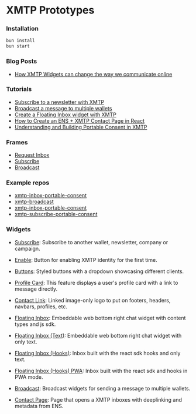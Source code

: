 # XMTP Prototypes

### Installation

```bash
bun install
bun start
```

### Blog Posts

- [How XMTP Widgets can change the way we communicate online](https://xmtp-prototypes.vercel.app/Posts/Contact)

### Tutorials

- [Subscribe to a newsletter with XMTP](https://xmtp-prototypes.vercel.app/Tutorials/Subscribe)
- [Broadcast a message to multiple wallets](https://xmtp-prototypes.vercel.app/Tutorials/Broadcast)
- [Create a Floating Inbox widget with XMTP](https://xmtp-prototypes.vercel.app/Tutorials/FloatingInbox)
- [How to Create an ENS + XMTP Contact Page in React](https://xmtp-prototypes.vercel.app/Tutorials/ContactPage)
- [Understanding and Building Portable Consent in XMTP](https://xmtp-prototypes.vercel.app/Tutorials/PortableConsent)

### Frames

- [Request Inbox](https://xmtp-prototypes.vercel.app/Frames/RequestInbox)
- [Subscribe](https://xmtp-prototypes.vercel.app/Frames/Subscribe)
- [Broadcast](https://xmtp-prototypes.vercel.app/Frames/Broadcast)

### Example repos

- [xmtp-inbox-portable-consent](https://github.com/fabriguespe/xmtp-inbox-portable-consent)
- [xmtp-broadcast](https://github.com/fabriguespe/xmtp-broadcast)
- [xmtp-inbox-portable-consent](https://github.com/fabriguespe/xmtp-inbox-portable-consent)
- [xmtp-subscribe-portable-consent](https://github.com/fabriguespe/xmtp-subscribe-portable-consent)

### Widgets

- [Subscribe](https://xmtp-prototypes.vercel.app/Widgets/Subscribe): Subscribe to another wallet, newsletter, company or campaign.

- [Enable](https://xmtp-prototypes.vercel.app/Widgets/Enable): Button for enabling XMTP identity for the first time.

- [Buttons](https://xmtp-prototypes.vercel.app/Widgets/Buttons): Styled buttons with a dropdown showcasing different clients.

- [Profile Card](https://xmtp-prototypes.vercel.app/Widgets/ProfileCard): This feature displays a user's profile card with a link to message directly.

- [Contact Link](https://xmtp-prototypes.vercel.app/Widgets/ContactLink): Linked image-only logo to put on footers, headers, navbars, profiles, etc.

- [Floating Inbox](https://xmtp-prototypes.vercel.app/Widgets/FloatingInbox): Embeddable web bottom right chat widget with content types and js sdk.

- [Floating Inbox (Text)](https://xmtp-prototypes.vercel.app/Widgets/FloatingInbox-text): Embeddable web bottom right chat widget with only text.

- [Floating Inbox (Hooks)](https://xmtp-prototypes.vercel.app/Widgets/FloatingInbox-hooks): Inbox built with the react sdk hooks and only text.

- [Floating Inbox (Hooks) PWA](https://xmtp-prototypes.vercel.app/Widgets/FloatingInbox-hooks): Inbox built with the react sdk and hooks in PWA mode.

- [Broadcast](https://xmtp-prototypes.vercel.app/Widgets/Broadcast): Broadcast widgets for sending a message to multiple wallets.

- [Contact Page](https://xmtp-prototypes.vercel.app/Widgets/ContactPage): Page that opens a XMTP inboxes with deeplinking and metadata from ENS.
